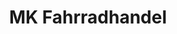 ---
title: "MK Fahrradhandel"
url: /pfaffenschlag-bei-waidhofen-a-d-thaya/mk-fahrradhandel/
shop: Fahrrad
---